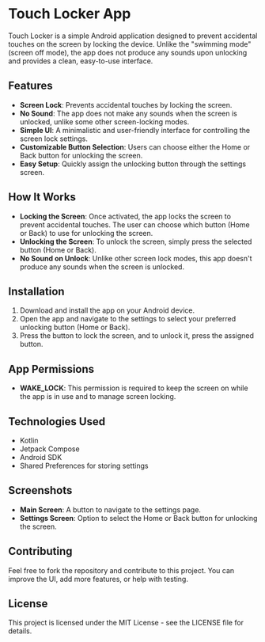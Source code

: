 # Touch Locker App

Touch Locker is a simple Android application designed to prevent accidental touches on the screen by locking the device. Unlike the "swimming mode" (screen off mode), the app does not produce any sounds upon unlocking and provides a clean, easy-to-use interface.

## Features

- **Screen Lock**: Prevents accidental touches by locking the screen.
- **No Sound**: The app does not make any sounds when the screen is unlocked, unlike some other screen-locking modes.
- **Simple UI**: A minimalistic and user-friendly interface for controlling the screen lock settings.
- **Customizable Button Selection**: Users can choose either the Home or Back button for unlocking the screen.
- **Easy Setup**: Quickly assign the unlocking button through the settings screen.

## How It Works

- **Locking the Screen**: Once activated, the app locks the screen to prevent accidental touches. The user can choose which button (Home or Back) to use for unlocking the screen.
- **Unlocking the Screen**: To unlock the screen, simply press the selected button (Home or Back).
- **No Sound on Unlock**: Unlike other screen lock modes, this app doesn't produce any sounds when the screen is unlocked.

## Installation

1. Download and install the app on your Android device.
2. Open the app and navigate to the settings to select your preferred unlocking button (Home or Back).
3. Press the button to lock the screen, and to unlock it, press the assigned button.

## App Permissions

- **WAKE_LOCK**: This permission is required to keep the screen on while the app is in use and to manage screen locking.

## Technologies Used

- Kotlin
- Jetpack Compose
- Android SDK
- Shared Preferences for storing settings

## Screenshots

- **Main Screen**: A button to navigate to the settings page.
- **Settings Screen**: Option to select the Home or Back button for unlocking the screen.

## Contributing

Feel free to fork the repository and contribute to this project. You can improve the UI, add more features, or help with testing.

## License

This project is licensed under the MIT License - see the LICENSE file for details.
